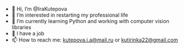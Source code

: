 - 👋 Hi, I’m @IraKutepova
- 👀 I’m interested in restarting my professional life
- 🌱 I’m currently learning Python and working with computer vision libraries
- 💞️ I have a job
- 📫 How to reach me: kutepova.i.a@mail.ru or kutirinka22@gmail.com

<!---
IraKutepova/IraKutepova is a ✨ special ✨ repository because its `README.md` (this file) appears on your GitHub profile.
You can click the Preview link to take a look at your changes.
--->
